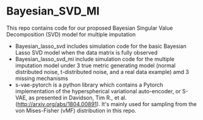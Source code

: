 # Bayesian_SVD_MI

This repo contains code for our proposed Bayesian Singular Value Decomposition (SVD) model for multiple imputation

* Bayesian_lasso_svd includes simulation code for the basic Bayesian Lasso SVD model when the data matrix is fully observed
* Bayesian_lasso_svd_mi include simulation code for the multiple imputation model under 3 true metric generating model (normal distributed noise, t-distributed noise, and a real data example) amd 3 missing mechanisms 
* s-vae-pytorch is a python library which contains a Pytorch implementation of the hyperspherical variational auto-encoder, or S-VAE, as presented in Davidson, Tim R., et al. (http://arxiv.org/abs/1804.00891). It's mainly used for sampling from the von Mises-Fisher (vMF) distribution in this repo.
